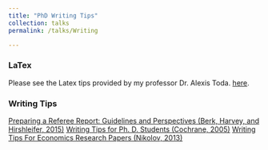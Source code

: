 ```yaml
---
title: "PhD Writing Tips"
collection: talks
permalink: /talks/Writing

---
```


### LaTex
Please see the Latex tips provided by my professor Dr. Alexis Toda. [here](https://alexisakira.github.io/misc/latex).

### Writing Tips
[Preparing a Referee Report: Guidelines and Perspectives (Berk, Harvey, and Hirshleifer, 2015)](https://github.com/LynnXu1023/YuliXu.github.io/blob/master/files/Refereeing_Guidelines.pdf)
[Writing Tips for Ph. D. Students (Cochrane, 2005)](https://github.com/LynnXu1023/YuliXu.github.io/blob/master/files/phd_paper_writing.pdf)
[Writing Tips For Economics Research Papers (Nikolov, 2013)](https://github.com/LynnXu1023/YuliXu.github.io/blob/master/files/writingtips.pdf)

